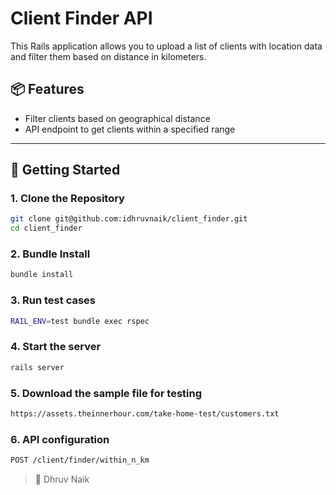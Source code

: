 # Client Finder API

This Rails application allows you to upload a list of clients with location data and filter them based on distance in kilometers.

## 📦 Features

- Filter clients based on geographical distance
- API endpoint to get clients within a specified range

---

## 🚀 Getting Started

### 1. Clone the Repository

```bash
git clone git@github.com:idhruvnaik/client_finder.git
cd client_finder
```

### 2. Bundle Install
```bash
bundle install
```

### 3. Run test cases
```bash
RAIL_ENV=test bundle exec rspec
```

### 4. Start the server
```bash
rails server
```

### 5. Download the sample file for testing
```bash
https://assets.theinnerhour.com/take-home-test/customers.txt
```

### 6. API configuration
```bash
POST /client/finder/within_n_km
```


> 👤 Dhruv Naik